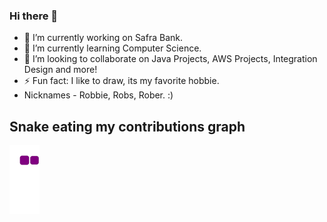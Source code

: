 ### Hi there 👋

- 🔭 I’m currently working on Safra Bank.
- 🌱 I’m currently learning Computer Science.
- 👯 I’m looking to collaborate on Java Projects, AWS Projects, Integration Design and more!
- ⚡ Fun fact: I like to draw, its my favorite hobbie. 
- Nicknames - Robbie, Robs, Rober. :)

## Snake eating my contributions graph
![snake gif](https://github.com/apires-roberta/apires-roberta/blob/output/github-contribution-grid-snake.gif)




